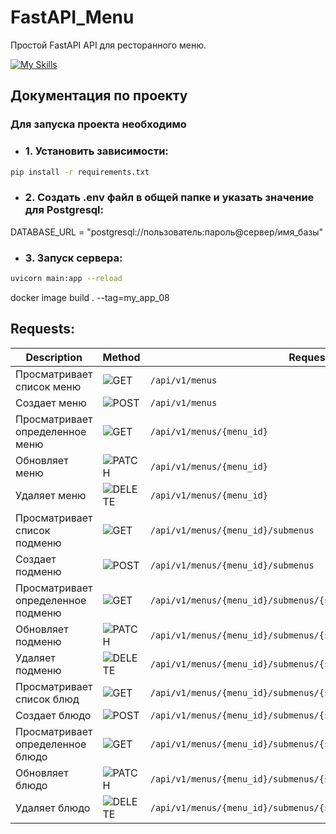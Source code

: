 # FastAPI_Menu

Простой FastAPI API для ресторанного меню.


[![My Skills](https://skillicons.dev/icons?i=py,fastapi,postgres,github)](https://skillicons.dev)

## Документация по проекту

### Для запуска проекта необходимо

* ### 1. Установить зависимости:

```bash
pip install -r requirements.txt
```

* ### 2. Создать .env файл в общей папке и указать значение для Postgresql:

DATABASE_URL = "postgresql://пользователь:пароль@сервер/имя_базы"

* ### 3. Запуск сервера:

```bash
uvicorn main:app --reload
```

docker image build . --tag=my_app_08


## Requests:

| Description                        | Method                                              | Request                                                          |
|------------------------------------|-----------------------------------------------------|------------------------------------------------------------------|
| Просматривает список меню          | ![GET](https://img.shields.io/badge/-GET-blue)      | `/api/v1/menus`                                                  |
| Создает меню                       | ![POST](https://img.shields.io/badge/-POST-success) | `/api/v1/menus`                                                  |
| Просматривает определенное меню    | ![GET](https://img.shields.io/badge/-GET-blue)      | `/api/v1/menus/{menu_id}`                                        |
| Обновляет меню                     | ![PATCH](https://img.shields.io/badge/-PATCH-9cf)   | `/api/v1/menus/{menu_id}`                                        |
| Удаляет меню                       | ![DELETE](https://img.shields.io/badge/-DELETE-red) | `/api/v1/menus/{menu_id}`                                        |
| Просматривает список подменю       | ![GET](https://img.shields.io/badge/-GET-blue)      | `/api/v1/menus/{menu_id}/submenus`                               |
| Создает подменю                    | ![POST](https://img.shields.io/badge/-POST-success) | `/api/v1/menus/{menu_id}/submenus`                               |
| Просматривает определенное подменю | ![GET](https://img.shields.io/badge/-GET-blue)      | `/api/v1/menus/{menu_id}/submenus/{submenu_id}`                  |
| Обновляет подменю                  | ![PATCH](https://img.shields.io/badge/-PATCH-9cf)   | `/api/v1/menus/{menu_id}/submenus/{submenu_id}`                  |
| Удаляет подменю                    | ![DELETE](https://img.shields.io/badge/-DELETE-red) | `/api/v1/menus/{menu_id}/submenus/{submenu_id}`                  |
| Просматривает список блюд          | ![GET](https://img.shields.io/badge/-GET-blue)      | `/api/v1/menus/{menu_id}/submenus/{submenu_id}/dishes`           |
| Создает блюдо                      | ![POST](https://img.shields.io/badge/-POST-success) | `/api/v1/menus/{menu_id}/submenus/{submenu_id}/dishes`           |
| Просматривает определенное блюдо   | ![GET](https://img.shields.io/badge/-GET-blue)      | `/api/v1/menus/{menu_id}/submenus/{submenu_id}/dishes/{dish_id}` |
| Обновляет блюдо                    | ![PATCH](https://img.shields.io/badge/-PATCH-9cf)   | `/api/v1/menus/{menu_id}/submenus/{submenu_id}/dishes/{dish_id}` |
| Удаляет блюдо                      | ![DELETE](https://img.shields.io/badge/-DELETE-red) | `/api/v1/menus/{menu_id}/submenus/{submenu_id}/dishes/{dish_id}` |

